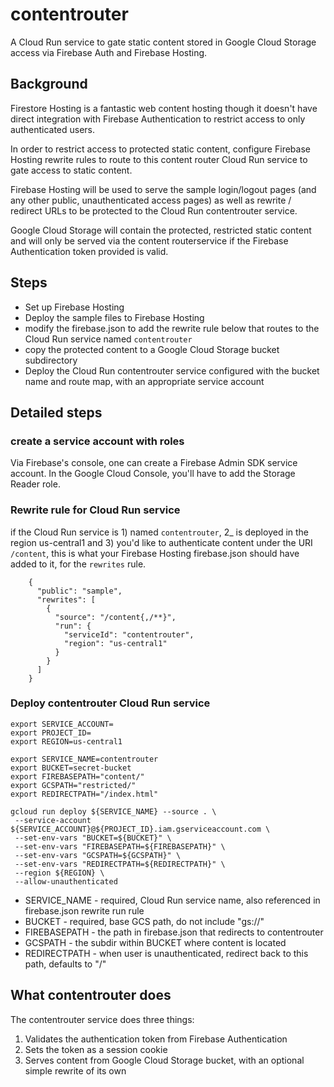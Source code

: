 # contentrouter

A Cloud Run service to gate static content stored in Google Cloud Storage access via Firebase Auth and Firebase Hosting.

## Background

Firestore Hosting is a fantastic web content hosting though it doesn't have direct integration with Firebase Authentication to restrict access to only authenticated users.

In order to restrict access to protected static content, configure Firebase Hosting rewrite rules to route to this content router Cloud Run service to gate access to static content.

Firebase Hosting will be used to serve the sample login/logout pages (and any other public, unauthenticated access pages) as well as rewrite / redirect URLs to be protected to the Cloud Run contentrouter service.

Google Cloud Storage will contain the protected, restricted static content and will only be served via the content routerservice if the Firebase Authentication token provided is valid.

## Steps

* Set up Firebase Hosting
* Deploy the sample files to Firebase Hosting
* modify the firebase.json to add the rewrite rule below that routes to the Cloud Run service named `contentrouter`
* copy the protected content to a Google Cloud Storage bucket subdirectory
* Deploy the Cloud Run contentrouter service configured with the bucket name and route map, with an appropriate service account


## Detailed steps

### create a service account with roles

Via Firebase's console, one can create a Firebase Admin SDK service account. In the Google Cloud Console, you'll have to add the Storage Reader role.


### Rewrite rule for Cloud Run service

if the Cloud Run service is 1) named `contentrouter`, 2_ is deployed in the region us-central1 and 3) you'd like to authenticate content under the URI `/content`, this is what your Firebase Hosting firebase.json should have added to it, for the `rewrites` rule.

```
    {
      "public": "sample",
      "rewrites": [
        {
          "source": "/content{,/**}",
          "run": {
            "serviceId": "contentrouter",  
            "region": "us-central1" 
          }
        }
      ]
    }
```


### Deploy contentrouter Cloud Run service

```
export SERVICE_ACCOUNT=
export PROJECT_ID=
export REGION=us-central1

export SERVICE_NAME=contentrouter
export BUCKET=secret-bucket
export FIREBASEPATH="content/"
export GCSPATH="restricted/"
export REDIRECTPATH="/index.html"

gcloud run deploy ${SERVICE_NAME} --source . \ 
 --service-account ${SERVICE_ACCOUNT}@${PROJECT_ID}.iam.gserviceaccount.com \
 --set-env-vars "BUCKET=${BUCKET}" \
 --set-env-vars "FIREBASEPATH=${FIREBASEPATH}" \
 --set-env-vars "GCSPATH=${GCSPATH}" \
 --set-env-vars "REDIRECTPATH=${REDIRECTPATH}" \
 --region ${REGION} \
 --allow-unauthenticated
```

* SERVICE_NAME - required, Cloud Run service name, also referenced in firebase.json rewrite run rule
* BUCKET - required, base GCS path, do not include "gs://"
* FIREBASEPATH - the path in firebase.json that redirects to contentrouter
* GCSPATH - the subdir within BUCKET where content is located
* REDIRECTPATH - when user is unauthenticated, redirect back to this path, defaults to "/"

## What contentrouter does

The contentrouter service does three things:

1. Validates the authentication token from Firebase Authentication 
2. Sets the token as a session cookie
3. Serves content from Google Cloud Storage bucket, with an optional simple rewrite of its own



